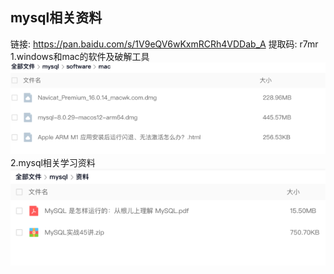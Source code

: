 ## mysql相关资料
链接: https://pan.baidu.com/s/1V9eQV6wKxmRCRh4VDDab_A 提取码: r7mr   
1.windows和mac的软件及破解工具  
![img.png](img.png)
2.mysql相关学习资料
![img_1.png](img_1.png)